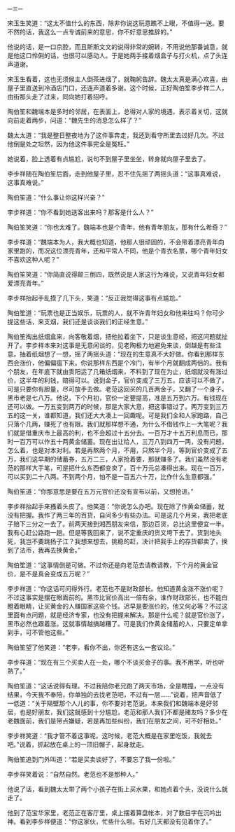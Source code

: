     一三一 

   宋玉生笑道：“这太不值什么的东西，除非你说这玩意瞧不上眼，不值得一送。要不然的话，我这么一点专诚前来的意思，你不好意思推辞的。”

   他说的话，是一口京腔，而且斯斯文文的说得非常的婉转，不用说他那番诚意，就是他这口伶俐的话，也很可以感动人。于是她两手接着烟盒子与打火机，点了头连声道谢。

   宋玉生看着，这也无须候主人倒茶进烟了，就鞠躬告辞。魏太太真是满心欢喜，由屋子里直送到冷酒店门口，还连声道着多谢。这个时候，正好陶伯笙李步祥二人，由街那头走了过来，同向她打着招呼。

   陶伯笙和魏端本是多时的邻居，在表面上，总得对人家的境遇，表示着关切，这就向前走着两步，问道：“魏先生的消息怎么样了？”

   魏太太道：“我是整日整夜地为了这件事奔走，我还到看守所里去过好几次。不过他倒是处之坦然，因为他这件事完全是冤枉。”

   她说着，脸上透着有点尴尬，说句不到屋子里坐坐，转身就向屋子里去了。

   李步祥随在陶伯笙后面，走到他屋子里，忍不住先摇了两摇头道：“这事真难说，这事真难说。”

   陶伯笙道：“什么事让你这样兴奋？”

   李步祥道：“你不看到她送客出来吗？那客是什么人？”

   陶伯笙笑道：“你也太难了。魏端本也是个青年，他有青年朋友，那有什么希奇？”

   李步祥道：“魏端本为人，我大概也知道，他那人很顽固的，不会带着漂亮青年向家里跑的，而况这位漂亮青年，还和平常人不同，他是个青衣名票，哪个青年妇女不喜欢这种人呢？”

   陶伯笙笑道：“你简直说得颠三倒四，既然说是人家这行为难说，又说青年妇女都爱漂亮青年。”

   李步祥抬起手乱摸了几下头，笑道：“反正我觉得这事有点尴尬。”

   陶伯笙道：“玩票也是正当娱乐，玩票的人，就不许青年妇女和他来往吗？你可少提这些话，来支烟，我们还是谈谈我们的正经生意。”

   陶伯笙掏出纸烟盒来，向客敬着烟，把他拉着坐下，只是谈生意经，把这问题就扯开了。李步祥本来对这事是无意闲谈的，见老陶极力地避免来谈，倒越是有些注意。抽着纸烟想了一想，摇了两摇头道：“现在的生意真不大好做。你看到那样东西会涨价，他偏偏瘟下来。你说那样东西是个冷门，有半个月就翻成两倍的。我有个朋友，在年底下就由贵阳运了几箱纸烟来，不料到了现在为止，纸烟就没有涨过价，这半年的利钱，赔得可以。说到金子，官价变成了三万五，应该可以不做了，可是只要你有胆量，尽可放手去做。老范这回买的几百两金子，又翻了一个身子。黑市老是七八万。他说，下个月初，官价一定要提高，准是五万到六万。有钱现在还可以做。一万五变到两万的时候，那是大家大意，把这事错过了。两万变到三万五的这一关，谁都知道，我们还大大凑上一回趣呢。可是我们全和人家跑路，自己只落个几两，赚死了也有限。我们就那样想不通，为什么不借钱作上一大笔呢？我们就是借重庆市上最高的利，也不会超过十五分去。一百万才十五万利息而已，那时一百万可以作五十两黄金储蓄。现在出让给人，三万八到四万一两，没有问题，怎么着，也是对本对利。若是再熬两个月，不用，只熬半个月，等到官价变成了五万，我们这早期的储蓄券，五万二三，人家抢着要，那就赚多了。我们虽然没有老范的那样大手笔，可是把什么东西都变卖了，百十万元总凑得出来。现在一百万，可以买到二十八两。不到两个月，怕不是一百五六十万，比作什么生意都强。”

   陶伯笙道：“你那意思是要在五万元官价还没有宣布以前，又想抢进。”

   李步祥抬起手来搔着头皮了。他笑道：“你说怎么办吧。现在除了作黄金储蓄，就没有把握。我作了两三年的百货，自问多少有些办法。可是这几个月来，我把老底子赔下三分之一去了。前两天接到湘西朋友来信，那边百货，总比这里便宜一半。我有心赶公路跑一趟。但是等我回来了，说不定重庆的货又垮下去了。货到地头死，我岂不要跳扬子江？我想来想去，挑稳的赶，决计把我手上的存货都卖了，换到了法币，我再去换黄金。”

   陶伯笙道：“这事情倒是可做。不过你还是向老范去请教请教，下个月的黄金官价，是不是真会变成五万呢？”

   李步祥道：“你这话可问得外行。老范也不是财政部长。他知道黄金涨不涨价呢？不过这事实是摆在眼面前的。黑市比官价高出一倍有余，谁作财政部长，也不能白瞪着眼睛，让买黄金的人赚国家这些个钱。迟早是要涨价的，他又何必等？不过这里面有点问题，就是经济专家，也没有把握来解决。那是什么呢？就是官价涨了，黑市必然也跟着涨。这就事情越搞越糟了。可是我们作黄金储蓄的人，只要定单拿到手，可不管他这些。”

   陶伯笙望了他笑道：“老李，看你不出，你还有这么一套议论。”

   李步祥道：“现在有三个买卖人在一处，哪个不谈买金子的事。我不用学，听也听熟了。”

   陶伯笙道：“这话说得有理。不过我陪你老兄跑了两天市场，全是瞎撞，一点没有结果，今天我不奉陪，你单独的去找老范吧，不过有一层……”说着，把声音低了一低道：“关于隔壁那个人儿的事，你不要对老范说。本来我们和魏端本是好邻居，也是好朋友，我们这就感到十分尴尬，老范和那人我们不都是赌友吗？多少在老魏面前，我们是带点嫌疑，若是再加些纠纷，我们在朋友之间，可不好相处。”

   李步祥笑道：“我才管不着这事呢。这时候，老范大概是在家里吃饭，我就去吧。”说着，抓起放在桌上的一顶旧帽子，起身就走。

   陶伯笙追到门外叫道：“若是买卖谈好了，不要忘了我一份啦。”

   李步祥笑着说：“自然自然。老范也不是那种人。”

   他说了话，看到魏太太带了两个小孩子在街上买水果，和她点着个头，没说什么就走了。

   他到了范宝华家里，老范正在客厅里，桌上摆着算盘帐本，对了数目字在沉吟出神。看到李步祥便道：“你这家伙，忙些什么啦。有好几天都没有见着你了。”

